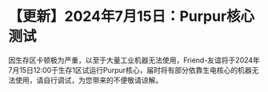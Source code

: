 # 【更新】2024年7月15日：Purpur核心测试

因生存区卡顿极为严重，以至于大量工业机器无法使用，Friend-友谊将于2024年7月15日12:00于生存1区试运行Purpur核心，届时将有部分依靠生电核心的机器无法使用，请自行调试，为您带来的不便敬请谅解。